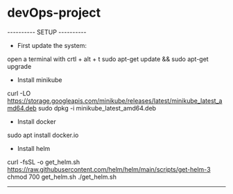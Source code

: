# devOps-project


---------- SETUP ----------

- First update the system:

open a terminal with crtl + alt + t
sudo apt-get update && sudo apt-get upgrade

- Install minikube

curl -LO https://storage.googleapis.com/minikube/releases/latest/minikube_latest_amd64.deb
sudo dpkg -i minikube_latest_amd64.deb

- Install docker

sudo apt install docker.io

- Install helm

curl -fsSL -o get_helm.sh https://raw.githubusercontent.com/helm/helm/main/scripts/get-helm-3
chmod 700 get_helm.sh
./get_helm.sh

----------
